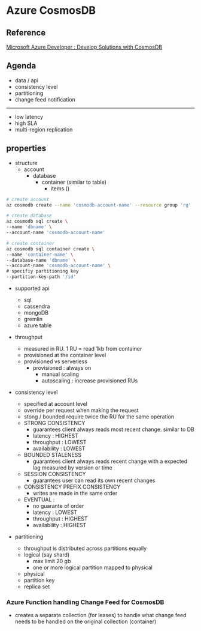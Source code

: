 # Azure CosmosDB
## Reference 
[Microsoft Azure Developer : Develop Solutions with CosmosDB](https://app.pluralsight.com/library/courses/microsoft-azure-developer-develop-solutions-cosmos-db-storage/table-of-contents)

## Agenda
- data / api
- consistency level
- partitioning
- change feed notification
---
- low latency
- high SLA
- multi-region replication

## properties
- structure
    - account
        - database
            - container (similar to table)
                - items ()

```bash
# create account
az cosmodb create --name 'cosmodb-account-name' --resource group 'rg'

# create database
az cosmodb sql create \
--name 'dbname' \
--account-name 'cosmodb-account-name'

# create container
az cosmodb sql container create \
--name 'container-name' \
--database-name 'dbname' \
--account-name 'cosmodb-account-name' \
# specifiy partitioning key
--partition-key-path '/id'
```

- supported api
    - sql
    - cassendra
    - mongoDB
    - gremlin
    - azure table

- throughput
    - measured in RU. 1 RU = read 1kb from container
    - provisioned at the container level
    - provisioned vs serverless
        - provisioned : always on
            - manual scaling
            - autoscaling : increase provisioned RUs
- consistency level
    - specified at account level
    - override per request when making the request
    - stong / bounded require twice the RU for the same operation
    - STRONG CONSISTENCY
        - guarantees client always reads most recent change. similar to DB
        - latency : HIGHEST
        - throughput : LOWEST
        - availability : LOWEST
    - BOUNDED STALENESS
        - guarantees client always reads recent change with a expected lag measured by version or time
    - SESSION CONSISTENCY
        - guarantees user can read its own recent changes
    - CONSISTENCY PREFIX CONSISTENCY
        - writes are made in the same order
    - EVENTUAL : 
        - no guarante of order
        - latency : LOWEST
        - throughput : HIGHEST
        - availability : HIGHEST
- partitioning
    - throughput is distributed across partitions equally
    - logical  (say shard)
        - max limit 20 gb
        - one or more logical partition mapped to physical 
    - physical        
    - partition key 
    - replica set

### Azure Function handling Change Feed for CosmosDB
- creates a separate collection (for leases) to handle what change feed needs to be handled on the original collection (container)